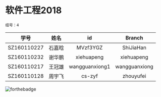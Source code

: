 # 软件工程2018

    组号：4

|学号|姓名|id|Branch|
|:----:|:------:|:-----:|:------:|
|SZ160110227|石嘉晗|MVzf3YGZ|ShiJiaHan|
|SZ160110232|谢华鹏|xiehuapeng|xiehuapeng|
|SZ160110217|王冠雄|wangguanxiong1|wangguanxiong|
|SZ160110128|周宇飞|cs-zyf|zhouyufei|

![forthebadge](https://forthebadge.com/images/badges/uses-git.svg)
